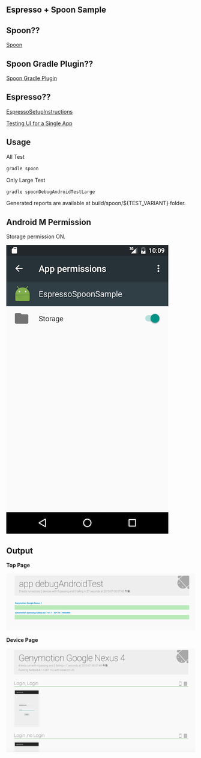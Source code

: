 Espresso + Spoon Sample
---

## Spoon??

[Spoon](https://github.com/square/spoon)

## Spoon Gradle Plugin??

[Spoon Gradle Plugin](https://github.com/stanfy/spoon-gradle-plugin)

## Espresso??

[EspressoSetupInstructions](https://code.google.com/p/android-test-kit/wiki/EspressoSetupInstructions)

[Testing UI for a Single App](https://developer.android.com/training/testing/ui-testing/espresso-testing.html)


## Usage

All Test

```gradle
gradle spoon
```

Only Large Test

```gradle
gradle spoonDebugAndroidTestLarge
```

Generated reports are available at build/spoon/${TEST_VARIANT} folder.


## Android M Permission

Storage permission ON.

![storage](/art/android_m_permission_storage.png)


## Output

**Top Page**

![top](/art/spoon_index_top.png)

**Device Page**

![device](/art/spoon_index_device.png)

